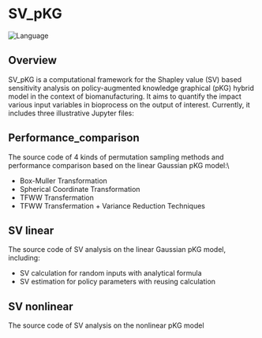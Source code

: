 # SV_pKG
![Language](https://img.shields.io/badge/language-c++-brightgreen)  
## Overview
SV_pKG is a computational framework for the Shapley value (SV) based sensitivity analysis on policy-augmented knowledge graphical (pKG) hybrid model in the context of biomanufacturing. It aims to quantify the impact various input variables in bioprocess on the output of interest. Currently, it includes three illustrative Jupyter files:
## Performance_comparison 
   The source code of 4 kinds of permutation sampling methods and performance comparison based on the linear Gaussian pKG model:\
   - Box-Muller Transformation
   - Spherical Coordinate Transformation
   - TFWW Transfermation
   - TFWW Transfermation + Variance Reduction Techniques
## SV linear
   The source code of SV analysis on the linear Gaussian pKG model, including:
   - SV calculation for random inputs with analytical formula
   - SV estimation for policy parameters with reusing calculation
## SV nonlinear
   The source code of SV analysis on the nonlinear pKG model
